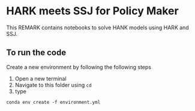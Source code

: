# HARK meets SSJ for Policy Maker
This REMARK contains notebooks to solve HANK models using HARK and SSJ.

## To run the code
Create a new environment by following the following steps

1. Open a new terminal
2. Navigate to this folder using `cd`
2. type
```
conda env create -f environment.yml
```